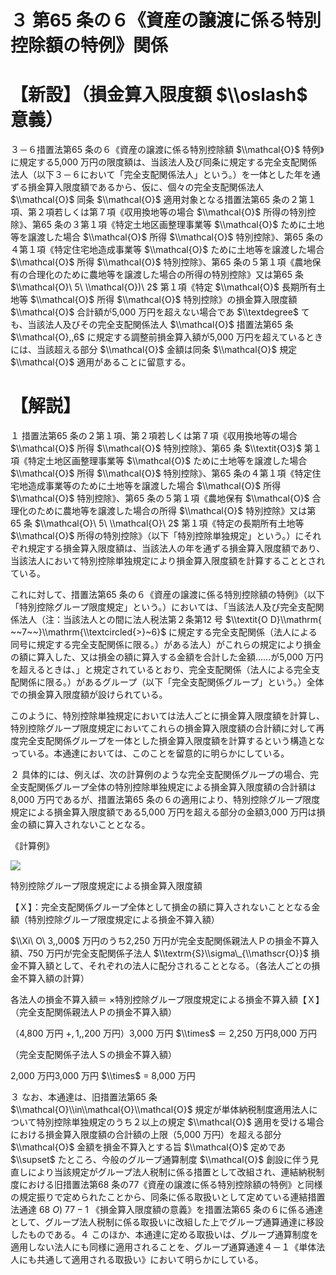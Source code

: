# ３ 第65 条の６《資産の譲渡に係る特別控除額の特例》関係

# 【新設】（損金算入限度額 $\\oslash$ 意義）

３－６措置法第65 条の６《資産の譲渡に係る特別控除額 $\\mathcal{O}$ 特例》に規定する5,000 万円の限度額は、当該法人及び同条に規定する完全支配関係法人（以下３－６において「完全支配関係法人」という。）を一体とした年を通ずる損金算入限度額であるから、仮に、個々の完全支配関係法人 $\\mathcal{O}$ 同条 $\\mathcal{O}$ 適用対象となる措置法第65 条の２第１項、第２項若しくは第７項《収用換地等の場合 $\\mathcal{O}$ 所得の特別控除》、第65 条の３第１項《特定土地区画整理事業等 $\\mathcal{O}$ ために土地等を譲渡した場合 $\\mathcal{O}$ 所得 $\\mathcal{O}$ 特別控除》、第65 条の４第１項《特定住宅地造成事業等 $\\mathcal{O}$ ために土地等を譲渡した場合 $\\mathcal{O}$ 所得 $\\mathcal{O}$ 特別控除》、第65 条の５第１項《農地保有の合理化のために農地等を譲渡した場合の所得の特別控除》又は第65 条 $\\mathcal{O}\ 5\ \\mathcal{O})\ 2$ 第１項《特定 $\\mathcal{O}$ 長期所有土地等 $\\mathcal{O}$ 所得 $\\mathcal{O}$ 特別控除》の損金算入限度額 $\\mathcal{O}$ 合計額が5,000 万円を超えない場合であ $\\textdegree$ ても、当該法人及びその完全支配関係法人 $\\mathcal{O}$ 措置法第65 条 $\\mathcal{O},,6$ に規定する調整前損金算入額が5,000 万円を超えているときには、当該超える部分 $\\mathcal{O}$ 金額は同条 $\\mathcal{O}$ 規定 $\\mathcal{O}$ 適用があることに留意する。

# 【解説】

１ 措置法第65 条の２第１項、第２項若しくは第７項《収用換地等の場合 $\\mathcal{O}$ 所得 $\\mathcal{O}$ 特別控除》、第65 条 $\\textit{O3}$ 第１項《特定土地区画整理事業等 $\\mathcal{O}$ ために土地等を譲渡した場合 $\\mathcal{O}$ 所得 $\\mathcal{O}$ 特別控除》、第65 条の４第１項《特定住宅地造成事業等のために土地等を譲渡した場合 $\\mathcal{O}$ 所得 $\\mathcal{O}$ 特別控除》、第65 条の５第１項《農地保有 $\\mathcal{O}$ 合理化のために農地等を譲渡した場合の所得 $\\mathcal{O}$ 特別控除》又は第65 条 $\\mathcal{O}\ 5\ \\mathcal{O}\ 2$ 第１項《特定の長期所有土地等 $\\mathcal{O}$ 所得の特別控除》（以下「特別控除単独規定」という。）にそれぞれ規定する損金算入限度額は、当該法人の年を通ずる損金算入限度額であり、当該法人において特別控除単独規定により損金算入限度額を計算することとされている。

これに対して、措置法第65 条の６《資産の譲渡に係る特別控除額の特例》（以下「特別控除グループ限度規定」という。）においては、「当該法人及び完全支配関係法人（注：当該法人との間に法人税法第２条第12 号 $\\textit{O D}\\mathrm{ ~~7~~}\\mathrm{\\textcircled{>}~6}$ に規定する完全支配関係（法人による同号に規定する完全支配関係に限る。）がある法人）がこれらの規定により損金の額に算入した、又は損金の額に算入する金額を合計した金額……が5,000 万円を超えるときは、」と規定されているとおり、完全支配関係（法人による完全支配関係に限る。）があるグループ（以下「完全支配関係グループ」という。）全体での損金算入限度額が設けられている。

このように、特別控除単独規定においては法人ごとに損金算入限度額を計算し、特別控除グループ限度規定においてこれらの損金算入限度額の合計額に対して再度完全支配関係グループを一体とした損金算入限度額を計算するという構造となっている。本通達においては、このことを留意的に明らかにしている。

２ 具体的には、例えば、次の計算例のような完全支配関係グループの場合、完全支配関係グループ全体の特別控除単独規定による損金算入限度額の合計額は8,000 万円であるが、措置法第65 条の６の適用により、特別控除グループ限度規定による損金算入限度額である5,000 万円を超える部分の金額3,000 万円は損金の額に算入されないこととなる。

《計算例》

![](https://www.nta.go.jp/tmp/ef60cc5e-eacb-4063-b13b-d567ea75c130/images/217522af5f744f9b3eed8b6d8b7714e6b22b9f43c890e18a5e701525c2d60ec6.jpg)

特別控除グループ限度規定による損金算入限度額

【Ｘ】：完全支配関係グループ全体として損金の額に算入されないこととなる金額（特別控除グループ限度規定による損金不算入額）

$\\Xi\ O\ 3,,000$ 万円のうち2,250 万円が完全支配関係親法人Ｐの損金不算入額、750 万円が完全支配関係子法人 $\\textrm{S}\\sigma\_{\\mathscr{O}}$ 損金不算入額として、それぞれの法人に配分されることとなる。（各法人ごとの損金不算入額の計算）

各法人の損金不算入額＝ ×特別控除グループ限度規定による損金不算入額【Ｘ】（完全支配関係親法人Ｐの損金不算入額）

（4,800 万円 $+,1,,200$ 万円）3,000 万円 $\\times$ ＝ 2,250 万円8,000 万円

（完全支配関係子法人Ｓの損金不算入額）

2,000 万円3,000 万円 $\\times$ $=$ 8,000 万円

３ なお、本通達は、旧措置法第65 条 $\\mathcal{O}\\in\\mathcal{O}\\mathcal{O}$ 規定が単体納税制度適用法人について特別控除単独規定のうち２以上の規定 $\\mathcal{O}$ 適用を受ける場合における損金算入限度額の合計額の上限（5,000 万円）を超える部分 $\\mathcal{O}$ 金額を損金不算入とする旨 $\\mathcal{O}$ 定めであ $\\supset$ たところ、今般のグループ通算制度 $\\mathcal{O}$ 創設に伴う見直しにより当該規定がグループ法人税制に係る措置として改組され、連結納税制度における旧措置法第68 条の77《資産の譲渡に係る特別控除額の特例》と同様の規定振りで定められたことから、同条に係る取扱いとして定めている連結措置法通達 $68\ O)\ 77-1$ 《損金算入限度額の意義》を措置法第65 条の６に係る通達として、グループ法人税制に係る取扱いに改組した上でグループ通算通達に移設したものである。４ このほか、本通達に定める取扱いは、グループ通算制度を適用しない法人にも同様に適用されることを、グループ通算通達４－１《単体法人にも共通して適用される取扱い》において明らかにしている。